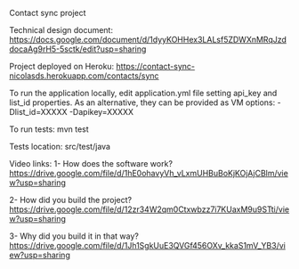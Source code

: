 Contact sync project

Technical design document: https://docs.google.com/document/d/1dyyKOHHex3LALsf5ZDWXnMRqJzddocaAg9rH5-5sctk/edit?usp=sharing

Project deployed on Heroku: https://contact-sync-nicolasds.herokuapp.com/contacts/sync

To run the application locally, edit application.yml file setting api_key and list_id properties.
As an alternative, they can be provided as VM options:
-Dlist_id=XXXXX -Dapikey=XXXXX

To run tests:
mvn test

Tests location: src/test/java


Video links:
1- How does the software work?
https://drive.google.com/file/d/1hE0ohavyVh_vLxmUHBuBoKjKOjAjCBlm/view?usp=sharing

2- How did you build the project?
https://drive.google.com/file/d/12zr34W2qm0Ctxwbzz7i7KUaxM9u9STti/view?usp=sharing
   
3- Why did you build it in that way?
https://drive.google.com/file/d/1Jh1SgkUuE3QVGf456OXv_kkaS1mV_YB3/view?usp=sharing